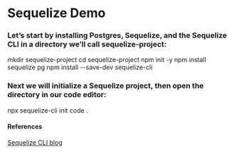 # Sequelize Demo


### Let’s start by installing Postgres, Sequelize, and the Sequelize CLI in a directory we’ll call sequelize-project:

mkdir sequelize-project
cd sequelize-project
npm init -y
npm install sequelize pg
npm install --save-dev sequelize-cli

### Next we will initialize a Sequelize project, then open the directory in our code editor:

npx sequelize-cli init
code .


#### References
<a href="https://levelup.gitconnected.com/getting-started-with-sequelize-cli-c33c797f05c6">Sequelize CLI blog</a>